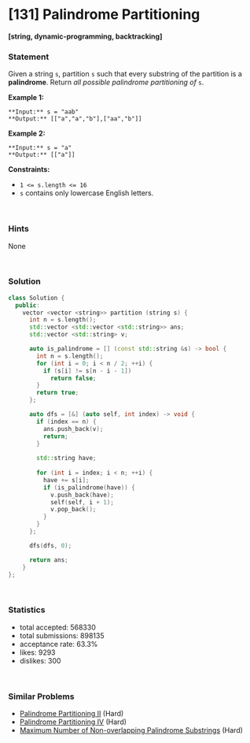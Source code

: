 # [131] Palindrome Partitioning

**[string, dynamic-programming, backtracking]**

### Statement

Given a string `s`, partition `s` such that every substring of the partition is a **palindrome**. Return *all possible palindrome partitioning of* `s`.


**Example 1:**

```
**Input:** s = "aab"
**Output:** [["a","a","b"],["aa","b"]]

```
**Example 2:**

```
**Input:** s = "a"
**Output:** [["a"]]

```

**Constraints:**
* `1 <= s.length <= 16`
* `s` contains only lowercase English letters.


<br>

### Hints

None

<br>

### Solution

```cpp
class Solution {
  public:
    vector <vector <string>> partition (string s) {
      int n = s.length();
      std::vector <std::vector <std::string>> ans;
      std::vector <std::string> v;

      auto is_palindrome = [] (const std::string &s) -> bool {
        int n = s.length();
        for (int i = 0; i < n / 2; ++i) {
          if (s[i] != s[n - i - 1])
            return false;
        }
        return true;
      };

      auto dfs = [&] (auto self, int index) -> void {
        if (index == n) {
          ans.push_back(v);
          return;
        }
        
        std::string have;
        
        for (int i = index; i < n; ++i) {
          have += s[i];
          if (is_palindrome(have)) {
            v.push_back(have);
            self(self, i + 1);
            v.pop_back();
          }
        }
      };

      dfs(dfs, 0);

      return ans;
    }
};
```

<br>

### Statistics

- total accepted: 568330
- total submissions: 898135
- acceptance rate: 63.3%
- likes: 9293
- dislikes: 300

<br>

### Similar Problems

- [Palindrome Partitioning II](https://leetcode.com/problems/palindrome-partitioning-ii) (Hard)
- [Palindrome Partitioning IV](https://leetcode.com/problems/palindrome-partitioning-iv) (Hard)
- [Maximum Number of Non-overlapping Palindrome Substrings](https://leetcode.com/problems/maximum-number-of-non-overlapping-palindrome-substrings) (Hard)
